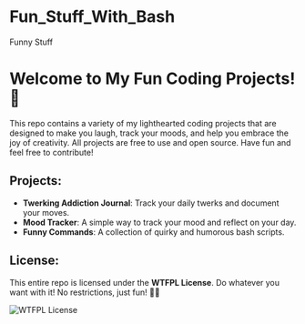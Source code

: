 # Fun_Stuff_With_Bash
Funny Stuff
# Welcome to My Fun Coding Projects! 🎉

This repo contains a variety of my lighthearted coding projects that are designed to make you laugh, track your moods, and help you embrace the joy of creativity. All projects are free to use and open source. Have fun and feel free to contribute!

## Projects:
- **Twerking Addiction Journal**: Track your daily twerks and document your moves.
- **Mood Tracker**: A simple way to track your mood and reflect on your day.
- **Funny Commands**: A collection of quirky and humorous bash scripts.

## License:
This entire repo is licensed under the **WTFPL License**. Do whatever you want with it! No restrictions, just fun! 🍑💃

![WTFPL License](https://img.shields.io/badge/license-WTFPL-brightgreen)

